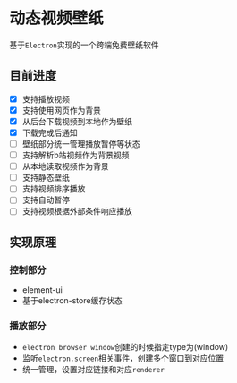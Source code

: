# 动态视频壁纸

基于`Electron`实现的一个跨端免费壁纸软件

## 目前进度

- [x] 支持播放视频
- [x] 支持使用网页作为背景
- [x] 从后台下载视频到本地作为壁纸
- [x] 下载完成后通知
- [ ] 壁纸部分统一管理播放暂停等状态
- [ ] 支持解析b站视频作为背景视频
- [ ] 从本地读取视频作为背景
- [ ] 支持静态壁纸
- [ ] 支持视频排序播放
- [ ] 支持自动暂停
- [ ] 支持视频根据外部条件响应播放

## 实现原理

### 控制部分

- element-ui
- 基于electron-store缓存状态

### 播放部分

- `electron browser window`创建的时候指定type为(window)
- 监听`electron.screen`相关事件，创建多个窗口到对应位置
- 统一管理，设置对应链接和对应`renderer`

